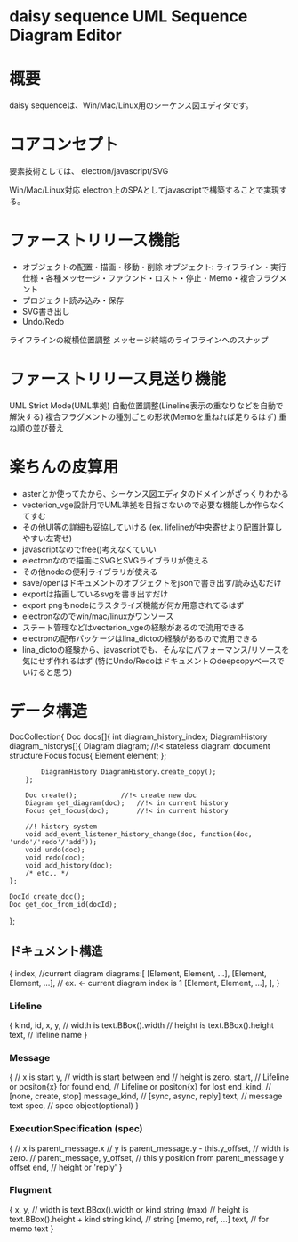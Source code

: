 daisy sequence UML Sequence Diagram Editor
====

# 概要
daisy sequenceは、Win/Mac/Linux用のシーケンス図エディタです。

# コアコンセプト
要素技術としては、 electron/javascript/SVG

Win/Mac/Linux対応
electron上のSPAとしてjavascriptで構築することで実現する。


# ファーストリリース機能
- オブジェクトの配置・描画・移動・削除
 オブジェクト:
  ライフライン・実行仕様・各種メッセージ・ファウンド・ロスト・停止・Memo・複合フラグメント
- プロジェクト読み込み・保存
- SVG書き出し
- Undo/Redo

ライフラインの縦横位置調整
メッセージ終端のライフラインへのスナップ

# ファーストリリース見送り機能
UML Strict Mode(UML準拠)
自動位置調整(Lineline表示の重なりなどを自動で解決する)
複合フラグメントの種別ごとの形状(Memoを重ねれば足りるはず)
重ね順の並び替え

# 楽ちんの皮算用
- asterとか使ってたから、シーケンス図エディタのドメインがざっくりわかる
- vecterion\_vge設計用でUML準拠を目指さないので必要な機能しか作らなくてすむ
- その他UI等の詳細も妥協していける
 (ex. lifelineが中央寄せより配置計算しやすい左寄せ)
- javascriptなのでfree()考えなくていい
- electronなので描画にSVGとSVGライブラリが使える
- その他nodeの便利ライブラリが使える
- save/openはドキュメントのオブジェクトをjsonで書き出す/読み込むだけ
- exportは描画しているsvgを書き出すだけ
- export pngもnodeにラスタライズ機能が何か用意されてるはず
- electronなのでwin/mac/linuxがワンソース
- ステート管理などはvecterion\_vgeの経験があるので流用できる
- electronの配布パッケージはlina\_dictoの経験があるので流用できる
- lina\_dictoの経験から、javascriptでも、そんなにパフォーマンス/リソースを気にせず作れるはず
 (特にUndo/Redoはドキュメントのdeepcopyベースでいけると思う)


# データ構造

DocCollection{
	Doc docs[]{
		int diagram_history_index;
		DiagramHistory diagram_historys[]{
			Diagram diagram;		//!< stateless diagram document structure
			Focus focus{
				Element element;
			};

			DiagramHistory DiagramHistory.create_copy();
		};

		Doc create();			//!< create new doc
		Diagram get_diagram(doc);	//!< in current history
		Focus get_focus(doc);		//!< in current history

		//! history system
		void add_event_listener_history_change(doc, function(doc, 'undo'/'redo'/'add'));
		void undo(doc);
		void redo(doc);
		void add_history(doc);
		/* etc.. */
	};

	DocId create_doc();
	Doc get_doc_from_id(docId);
};

## ドキュメント構造
{
	index,				//current diagram
	diagrams:[
		[Element, Element, ...],
		[Element, Element, ...], // ex. <- current diagram index is 1
		[Element, Element, ...],
	],
}

### Lifeline
{
	kind, id,
	x,
	y,
	// width is text.BBox().width
	// height is text.BBox().height
	text,		// lifeline name
}

### Message
{
	// x is start
	y,
	// width is start between end
	// height is zero.
	start,		// Lifeline or positon{x} for found
	end,		// Lifeline or positon{x} for lost
	end_kind,	// [none, create, stop]
	message_kind,		// [sync, async, reply]
	text,		// message text
	spec,		// spec object(optional)
}

### ExecutionSpecification (spec)
{
	// x is parent_message.x
	// y is parent_message.y - this.y_offset,
	// width is zero.
	// parent_message,
	y_offset,	// this y position from parent_message.y offset
	end,		// height or 'reply'
}

### Flugment
{
	x,
	y,
	// width is text.BBox().width or kind string (max)
	// height is text.BBox().height + kind string
	kind,		// string [memo, ref, ...]
	text,		// for memo text
}



